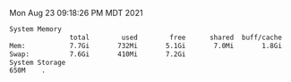 Mon Aug 23 09:18:26 PM MDT 2021
```bash
System Memory
               total        used        free      shared  buff/cache   available
Mem:           7.7Gi       732Mi       5.1Gi       7.0Mi       1.8Gi       6.6Gi
Swap:          7.6Gi       410Mi       7.2Gi
System Storage
650M	.
```
```bash
